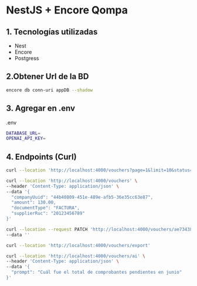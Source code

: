 # NestJS + Encore Qompa

## 1. Tecnologías utilizadas
- Nest
- Encore
- Postgress

## 2.Obtener Url de la BD
```bash
encore db conn-uri appDB --shadow
```

## 3. Agregar en .env
.env
```bash
DATABASE_URL=
OPENAI_API_KEY=
```

## 4. Endpoints (Curl)
```bash
curl --location 'http://localhost:4000/vouchers?page=1&limit=10&status=PENDING&documentType=BOLETA&from=2025-06-01&to=2025-06-30'
```

```bash
curl --location 'http://localhost:4000/vouchers' \
--header 'Content-Type: application/json' \
--data '{
  "companyUuid": "44b40809-451e-489e-afb5-36e35cc63e87",
  "amount": 130.00,
  "documentType": "FACTURA",
  "supplierRuc": "20123456789"
}'
```

```bash
curl --location --request PATCH 'http://localhost:4000/vouchers/ae73438a-c9eb-4702-9416-5b5e735b6fc4/validate' \
--data ''
```

```bash
curl --location 'http://localhost:4000/vouchers/export'
```

```bash
curl --location 'http://localhost:4000/vouchers/ai' \
--header 'Content-Type: application/json' \
--data '{
  "prompt": "Cuál fue el total de comprobantes pendientes en junio"
}'
```